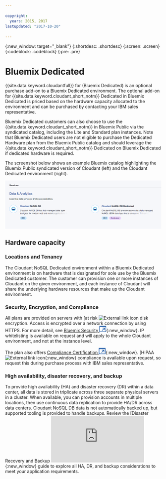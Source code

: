 ```yaml
---

copyright:
  years: 2015, 2017
lastupdated: "2017-10-20"

---
```


{:new_window: target="_blank"}
{:shortdesc: .shortdesc}
{:screen: .screen}
{:codeblock: .codeblock}
{:pre: .pre}

<!-- Acrolinx: 2017-02-23 -->

# Bluemix Dedicated

{{site.data.keyword.cloudantfull}} for (Bluemix Dedicated) is 
an optional purchase add-on to a Bluemix Dedicated environment. The optional add-on for 
{{site.data.keyword.cloudant_short_notm}} Dedicated in Bluemix Dedicated is priced based on the hardware capacity 
allocated to the environment and can be purchased by contacting your IBM sales representative.  

Bluemix Dedicated customers can also choose to use the {{site.data.keyword.cloudant_short_notm}} in Bluemix Public 
via the syndicated catalog, including the Lite and Standard plan instances. Note that 
Bluemix Dedicated users are not eligible to purchase the Dedicated Hardware plan from the 
Bluemix Public catalog and should leverage the {{site.data.keyword.cloudant_short_notm}} Dedicated on 
Bluemix Dedicated if dedicated hardware is required.   

The screenshot below shows an example Bluemix catalog highlighting the Bluemix Public 
syndicated version of Cloudant (left) and the Cloudant Dedicated environment (right).  

![Bluemix catalog](../images/bluemix_catalog.png)

## Hardware capacity 

### Locations and Tenancy 

The Cloudant NoSQL Dedicated environment within a Bluemix Dedicated environment is on hardware 
that is designated for sole use by the Bluemix Dedicated customer. The customer can provision 
one or more instances of Cloudant on the given environment, and each instance of Cloudant will 
share the underlying hardware resources that make up the Cloudant environment. 

### Security, Encryption, and Compliance 

All plans are provided on servers with [at risk ![External link icon](https://en.wikipedia.org/wiki/Data_at_rest) 
disk encryption. Access is encrypted over a network connection by using HTTPS. For more detail, 
see [Bluemix Security ![External link icon](../images/launch-glyph.svg "External link icon")](https://console.bluemix.net/docs/services/Cloudant/offerings/security.html#security){:new_window}. 
IP whitelisting is available on request and will apply to the whole Cloudant environment, and not 
at the instance level. 

The plan also offers [Compliance Certification ![External link icon](../images/launch-glyph.svg "External link icon")](https://console.bluemix.net/docs/services/Cloudant/offerings/compliance.html#cloudant-security-compliance){:new_window}. [HIPAA ![External link icon](https://en.wikipedia.org/wiki/Health_Insurance_Portability_and_Accountability_Act){:new_window} 
compliance is available upon request, so request this during purchase process with IBM sales representative. 

### High availability, disaster recovery, and backup 

To provide high availability (HA) and disaster recovery (DR) within a data center, all data is stored in triplicate 
across three separate physical servers in a cluster. When available, you can provision accounts in multiple locations, 
then use continuous data replication to provide HA/DR across data centers. Cloudant NoSQL DB data is not automatically 
backed up, but supported tooling is provided to handle backups. Review the 
[Disaster Recovery and Backup ![External link icon](https://console.bluemix.net/docs/services/Cloudant/guides/disaster-recovery-and-backup.html#disaster-recovery-and-backup){:new_window} guide
to explore all HA, DR, and backup considerations to meet your application requirements.
